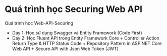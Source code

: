 # Quá trình học Securing Web API
Quá trình học Web-API-Securing 

* Day 1: Học sử dụng Swagger và Entity Framework (Code First)
* Day 2: Học Fluent API trong Entity Framework Core + Controller Action Return Type & HTTP Status Code + Repository Pattern in ASP.NET Core Web API + Secure API with Json Web Token (JWT)
